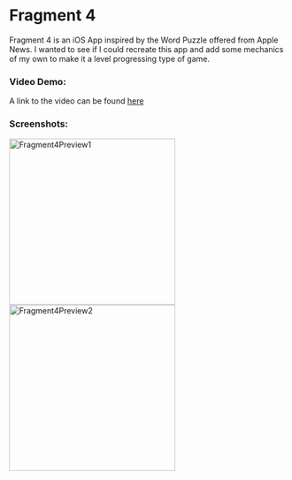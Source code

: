 # Fragment 4
Fragment 4 is an iOS App inspired by the Word Puzzle offered from Apple News. I wanted to see if I could recreate this app and add some mechanics of my own
to make it a level progressing type of game. 


### Video Demo:
A link to the video can be found [here](https://youtu.be/pvxNQVEK1ow)


### Screenshots: 
<img width="300" alt="Fragment4Preview1" src="https://github.com/user-attachments/assets/fb8ba6b8-1a19-49bf-98c5-c9d7415f209e" />
<img width="300" alt="Fragment4Preview2" src="https://github.com/user-attachments/assets/862cb578-2070-43de-81ee-582b6d47759f" />


